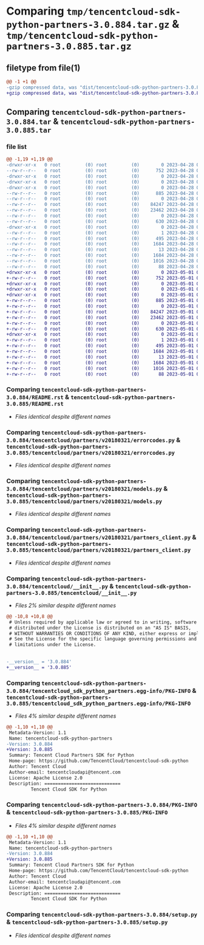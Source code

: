 # Comparing `tmp/tencentcloud-sdk-python-partners-3.0.884.tar.gz` & `tmp/tencentcloud-sdk-python-partners-3.0.885.tar.gz`

## filetype from file(1)

```diff
@@ -1 +1 @@
-gzip compressed data, was "dist/tencentcloud-sdk-python-partners-3.0.884.tar", last modified: Fri Apr 28 02:35:39 2023, max compression
+gzip compressed data, was "dist/tencentcloud-sdk-python-partners-3.0.885.tar", last modified: Mon May  1 00:46:51 2023, max compression
```

## Comparing `tencentcloud-sdk-python-partners-3.0.884.tar` & `tencentcloud-sdk-python-partners-3.0.885.tar`

### file list

```diff
@@ -1,19 +1,19 @@
-drwxr-xr-x   0 root         (0) root         (0)        0 2023-04-28 02:35:39.000000 tencentcloud-sdk-python-partners-3.0.884/
--rw-r--r--   0 root         (0) root         (0)      752 2023-04-28 02:35:39.000000 tencentcloud-sdk-python-partners-3.0.884/README.rst
-drwxr-xr-x   0 root         (0) root         (0)        0 2023-04-28 02:35:39.000000 tencentcloud-sdk-python-partners-3.0.884/tencentcloud/
-drwxr-xr-x   0 root         (0) root         (0)        0 2023-04-28 02:35:39.000000 tencentcloud-sdk-python-partners-3.0.884/tencentcloud/partners/
-drwxr-xr-x   0 root         (0) root         (0)        0 2023-04-28 02:35:39.000000 tencentcloud-sdk-python-partners-3.0.884/tencentcloud/partners/v20180321/
--rw-r--r--   0 root         (0) root         (0)      885 2023-04-28 02:35:39.000000 tencentcloud-sdk-python-partners-3.0.884/tencentcloud/partners/v20180321/errorcodes.py
--rw-r--r--   0 root         (0) root         (0)        0 2023-04-28 02:35:39.000000 tencentcloud-sdk-python-partners-3.0.884/tencentcloud/partners/v20180321/__init__.py
--rw-r--r--   0 root         (0) root         (0)    84247 2023-04-28 02:35:39.000000 tencentcloud-sdk-python-partners-3.0.884/tencentcloud/partners/v20180321/models.py
--rw-r--r--   0 root         (0) root         (0)    23462 2023-04-28 02:35:39.000000 tencentcloud-sdk-python-partners-3.0.884/tencentcloud/partners/v20180321/partners_client.py
--rw-r--r--   0 root         (0) root         (0)        0 2023-04-28 02:35:39.000000 tencentcloud-sdk-python-partners-3.0.884/tencentcloud/partners/__init__.py
--rw-r--r--   0 root         (0) root         (0)      630 2023-04-28 02:35:39.000000 tencentcloud-sdk-python-partners-3.0.884/tencentcloud/__init__.py
-drwxr-xr-x   0 root         (0) root         (0)        0 2023-04-28 02:35:39.000000 tencentcloud-sdk-python-partners-3.0.884/tencentcloud_sdk_python_partners.egg-info/
--rw-r--r--   0 root         (0) root         (0)        1 2023-04-28 02:35:39.000000 tencentcloud-sdk-python-partners-3.0.884/tencentcloud_sdk_python_partners.egg-info/dependency_links.txt
--rw-r--r--   0 root         (0) root         (0)      495 2023-04-28 02:35:39.000000 tencentcloud-sdk-python-partners-3.0.884/tencentcloud_sdk_python_partners.egg-info/SOURCES.txt
--rw-r--r--   0 root         (0) root         (0)     1684 2023-04-28 02:35:39.000000 tencentcloud-sdk-python-partners-3.0.884/tencentcloud_sdk_python_partners.egg-info/PKG-INFO
--rw-r--r--   0 root         (0) root         (0)       13 2023-04-28 02:35:39.000000 tencentcloud-sdk-python-partners-3.0.884/tencentcloud_sdk_python_partners.egg-info/top_level.txt
--rw-r--r--   0 root         (0) root         (0)     1684 2023-04-28 02:35:39.000000 tencentcloud-sdk-python-partners-3.0.884/PKG-INFO
--rw-r--r--   0 root         (0) root         (0)     1016 2023-04-28 02:35:39.000000 tencentcloud-sdk-python-partners-3.0.884/setup.py
--rw-r--r--   0 root         (0) root         (0)       88 2023-04-28 02:35:39.000000 tencentcloud-sdk-python-partners-3.0.884/setup.cfg
+drwxr-xr-x   0 root         (0) root         (0)        0 2023-05-01 00:46:51.000000 tencentcloud-sdk-python-partners-3.0.885/
+-rw-r--r--   0 root         (0) root         (0)      752 2023-05-01 00:46:50.000000 tencentcloud-sdk-python-partners-3.0.885/README.rst
+drwxr-xr-x   0 root         (0) root         (0)        0 2023-05-01 00:46:51.000000 tencentcloud-sdk-python-partners-3.0.885/tencentcloud/
+drwxr-xr-x   0 root         (0) root         (0)        0 2023-05-01 00:46:51.000000 tencentcloud-sdk-python-partners-3.0.885/tencentcloud/partners/
+drwxr-xr-x   0 root         (0) root         (0)        0 2023-05-01 00:46:51.000000 tencentcloud-sdk-python-partners-3.0.885/tencentcloud/partners/v20180321/
+-rw-r--r--   0 root         (0) root         (0)      885 2023-05-01 00:46:50.000000 tencentcloud-sdk-python-partners-3.0.885/tencentcloud/partners/v20180321/errorcodes.py
+-rw-r--r--   0 root         (0) root         (0)        0 2023-05-01 00:46:50.000000 tencentcloud-sdk-python-partners-3.0.885/tencentcloud/partners/v20180321/__init__.py
+-rw-r--r--   0 root         (0) root         (0)    84247 2023-05-01 00:46:50.000000 tencentcloud-sdk-python-partners-3.0.885/tencentcloud/partners/v20180321/models.py
+-rw-r--r--   0 root         (0) root         (0)    23462 2023-05-01 00:46:50.000000 tencentcloud-sdk-python-partners-3.0.885/tencentcloud/partners/v20180321/partners_client.py
+-rw-r--r--   0 root         (0) root         (0)        0 2023-05-01 00:46:50.000000 tencentcloud-sdk-python-partners-3.0.885/tencentcloud/partners/__init__.py
+-rw-r--r--   0 root         (0) root         (0)      630 2023-05-01 00:46:50.000000 tencentcloud-sdk-python-partners-3.0.885/tencentcloud/__init__.py
+drwxr-xr-x   0 root         (0) root         (0)        0 2023-05-01 00:46:51.000000 tencentcloud-sdk-python-partners-3.0.885/tencentcloud_sdk_python_partners.egg-info/
+-rw-r--r--   0 root         (0) root         (0)        1 2023-05-01 00:46:51.000000 tencentcloud-sdk-python-partners-3.0.885/tencentcloud_sdk_python_partners.egg-info/dependency_links.txt
+-rw-r--r--   0 root         (0) root         (0)      495 2023-05-01 00:46:51.000000 tencentcloud-sdk-python-partners-3.0.885/tencentcloud_sdk_python_partners.egg-info/SOURCES.txt
+-rw-r--r--   0 root         (0) root         (0)     1684 2023-05-01 00:46:51.000000 tencentcloud-sdk-python-partners-3.0.885/tencentcloud_sdk_python_partners.egg-info/PKG-INFO
+-rw-r--r--   0 root         (0) root         (0)       13 2023-05-01 00:46:51.000000 tencentcloud-sdk-python-partners-3.0.885/tencentcloud_sdk_python_partners.egg-info/top_level.txt
+-rw-r--r--   0 root         (0) root         (0)     1684 2023-05-01 00:46:51.000000 tencentcloud-sdk-python-partners-3.0.885/PKG-INFO
+-rw-r--r--   0 root         (0) root         (0)     1016 2023-05-01 00:46:50.000000 tencentcloud-sdk-python-partners-3.0.885/setup.py
+-rw-r--r--   0 root         (0) root         (0)       88 2023-05-01 00:46:51.000000 tencentcloud-sdk-python-partners-3.0.885/setup.cfg
```

### Comparing `tencentcloud-sdk-python-partners-3.0.884/README.rst` & `tencentcloud-sdk-python-partners-3.0.885/README.rst`

 * *Files identical despite different names*

### Comparing `tencentcloud-sdk-python-partners-3.0.884/tencentcloud/partners/v20180321/errorcodes.py` & `tencentcloud-sdk-python-partners-3.0.885/tencentcloud/partners/v20180321/errorcodes.py`

 * *Files identical despite different names*

### Comparing `tencentcloud-sdk-python-partners-3.0.884/tencentcloud/partners/v20180321/models.py` & `tencentcloud-sdk-python-partners-3.0.885/tencentcloud/partners/v20180321/models.py`

 * *Files identical despite different names*

### Comparing `tencentcloud-sdk-python-partners-3.0.884/tencentcloud/partners/v20180321/partners_client.py` & `tencentcloud-sdk-python-partners-3.0.885/tencentcloud/partners/v20180321/partners_client.py`

 * *Files identical despite different names*

### Comparing `tencentcloud-sdk-python-partners-3.0.884/tencentcloud/__init__.py` & `tencentcloud-sdk-python-partners-3.0.885/tencentcloud/__init__.py`

 * *Files 2% similar despite different names*

```diff
@@ -10,8 +10,8 @@
 # Unless required by applicable law or agreed to in writing, software
 # distributed under the License is distributed on an "AS IS" BASIS,
 # WITHOUT WARRANTIES OR CONDITIONS OF ANY KIND, either express or implied.
 # See the License for the specific language governing permissions and
 # limitations under the License.
 
 
-__version__ = '3.0.884'
+__version__ = '3.0.885'
```

### Comparing `tencentcloud-sdk-python-partners-3.0.884/tencentcloud_sdk_python_partners.egg-info/PKG-INFO` & `tencentcloud-sdk-python-partners-3.0.885/tencentcloud_sdk_python_partners.egg-info/PKG-INFO`

 * *Files 4% similar despite different names*

```diff
@@ -1,10 +1,10 @@
 Metadata-Version: 1.1
 Name: tencentcloud-sdk-python-partners
-Version: 3.0.884
+Version: 3.0.885
 Summary: Tencent Cloud Partners SDK for Python
 Home-page: https://github.com/TencentCloud/tencentcloud-sdk-python
 Author: Tencent Cloud
 Author-email: tencentcloudapi@tencent.com
 License: Apache License 2.0
 Description: ============================
         Tencent Cloud SDK for Python
```

### Comparing `tencentcloud-sdk-python-partners-3.0.884/PKG-INFO` & `tencentcloud-sdk-python-partners-3.0.885/PKG-INFO`

 * *Files 4% similar despite different names*

```diff
@@ -1,10 +1,10 @@
 Metadata-Version: 1.1
 Name: tencentcloud-sdk-python-partners
-Version: 3.0.884
+Version: 3.0.885
 Summary: Tencent Cloud Partners SDK for Python
 Home-page: https://github.com/TencentCloud/tencentcloud-sdk-python
 Author: Tencent Cloud
 Author-email: tencentcloudapi@tencent.com
 License: Apache License 2.0
 Description: ============================
         Tencent Cloud SDK for Python
```

### Comparing `tencentcloud-sdk-python-partners-3.0.884/setup.py` & `tencentcloud-sdk-python-partners-3.0.885/setup.py`

 * *Files identical despite different names*

